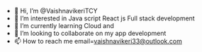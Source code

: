 - 👋 Hi, I’m @VaishnavikeriTCY
- 👀 I’m interested in Java script React js Full stack development
- 🌱 I’m currently learning Cloud and 
- 💞️ I’m looking to collaborate on my app development
- 📫 How to reach me email=vaishnavikeri33@outlook.com

<!---
VaishnavikeriTCY/VaishnavikeriTCY is a ✨ special ✨ repository because its `README.md` (this file) appears on your GitHub profile.
You can click the Preview link to take a look at your changes.
--->
